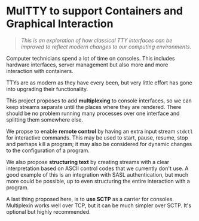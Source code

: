 # MulTTY to support Containers and Graphical Interaction

> *This is an exploration of how classical TTY
> interfaces can be improved to reflect modern
> changes to our computing environments.*

Computer technicians spend a lot of time on consoles.
This includes hardware interfaces, server management but
also more and more interaction with containers.

TTYs are as modern as they have every been, but very
little effort has gone into upgrading their functionality.

This project proposes to add **multiplexing** to console
interfaces, so we can keep streams separate until the
places where they are rendered.  There should be no
problem running many processes over one interface and
splitting them somewhere else.

We propse to enable **remote control** by having an extra
input stream `stdctl` for interactive commands.  This may
be used to start, pause, resume, stop and perhaps kill a
program; it may also be considered for dynamic changes to
the configuration of a program.

We also propose **structuring text** by creating streams
with a clear interpretation based on ASCII control codes
that we currently don't use.  A good example of this is
an integration with SASL authentication, but much more
could be possible, up to even structuring the entire
interaction with a program.

A last thing proposed here, is to **use SCTP** as a carrier
for consoles.  Multiplexin works well over TCP, but it
can be much simpler over SCTP.  It's optional but highly
recommended.

